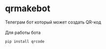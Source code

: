 # qrmakebot
Телеграм бот который может создать QR-код<br><br>
Для работы бота
```
pip install qrcode
```

